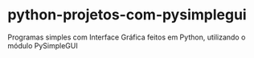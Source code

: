 # python-projetos-com-pysimplegui
 Programas simples com Interface Gráfica feitos em Python, utilizando o módulo PySimpleGUI
